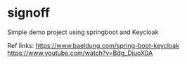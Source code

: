 # signoff
Simple demo project using springboot and Keycloak

Ref links: 
https://www.baeldung.com/spring-boot-keycloak
https://www.youtube.com/watch?v=Bdg_DjuoX0A

